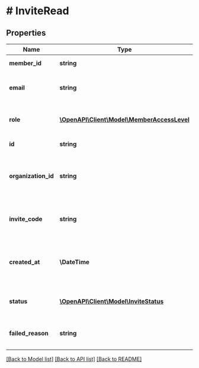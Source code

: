 # # InviteRead

## Properties

Name | Type | Description | Notes
------------ | ------------- | ------------- | -------------
**member_id** | **string** | Unique id of the invite | [optional]
**email** | **string** | The invited member&#39;s email address |
**role** | [**\OpenAPI\Client\Model\MemberAccessLevel**](MemberAccessLevel.md) | The role the member will be assigned with | [optional]
**id** | **string** | Unique id of the invite |
**organization_id** | **string** | Unique id of the organization that the invite belongs to. |
**invite_code** | **string** | The invite code that is sent to the member&#39;s email |
**created_at** | **\DateTime** | Date and time when the invite was created (ISO_8601 format). |
**status** | [**\OpenAPI\Client\Model\InviteStatus**](InviteStatus.md) | The status of the invite (pending, failed, etc) |
**failed_reason** | **string** | if failed, the reason the invitation failed | [optional]

[[Back to Model list]](../../README.md#models) [[Back to API list]](../../README.md#endpoints) [[Back to README]](../../README.md)
